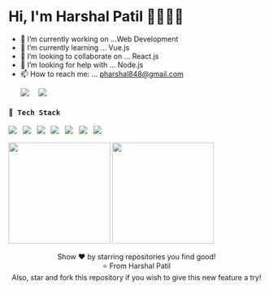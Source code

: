 # Hi, I'm Harshal Patil 👋👨🏻‍💻 
- 🔭 I’m currently working on ...Web Development
- 🌱 I’m currently learning ... Vue.js
- 👯 I’m looking to collaborate on ... React.js
- 🤔 I’m looking for help with ... Node.js
- 📫 How to reach me: ... pharshal848@gmail.com
  <p>
  <a href="www.linkedin.com/in/harshal-patil-dev848"><img src="https://img.shields.io/badge/linkedin-%230077B5.svg?&style=for-the-badge&logo=linkedin&logoColor=white" /></a>&nbsp;&nbsp;&nbsp;&nbsp;
    <a href="https://www.hackerrank.com/harshal848?hr_r=1"><img src="https://img.shields.io/badge/hackerrank-%230077B5.svg?&style=for-the-badge&logo=hackerrank&logoColor=white" /></a>
</p>
  <h4> 🔭<samp> Tech Stack</samp></h4>
  <p >
 <img src="https://img.shields.io/badge/html5%20-%23e34f26.svg?&style=for-the-badge&logo=html5&logoColor=white" />&nbsp;&nbsp;
 <img src="https://img.shields.io/badge/css3%20-%231572B6.svg?&style=for-the-badge&logo=css3&logoColor=white" />&nbsp;&nbsp;
 <img src="https://img.shields.io/badge/javascript%20-%23F7DF1E.svg?&style=for-the-badge&logo=javascript&logoColor=white" />&nbsp;&nbsp;
 <img src="https://img.shields.io/badge/Bootstrap%20-%23e34f26.svg?&style=for-the-badge&logo=bootstrap&logoColor=white" />&nbsp;&nbsp;
 <img src="https://img.shields.io/badge/php%20-%23F7DF1E.svg?&style=for-the-badge&logo=php&logoColor=white" />&nbsp;&nbsp;
 <img src="https://img.shields.io/badge/laravel%20-%23F7DF1E.svg?&style=for-the-badge&logo=laravel&logoColor=white" />&nbsp;&nbsp;
 <img src="https://img.shields.io/badge/Git%20-%23e34f26.svg?&style=for-the-badge&logo=git&logoColor=white" />&nbsp;&nbsp;

 </p>
  <p align='left'>
  <img src="https://github-readme-stats.vercel.app/api?username=harshal848&theme=dark&show_icons=true&count_private=true" height="200px" />
  <img src="https://github-readme-stats.vercel.app/api/top-langs/?username=harshal848&theme=tokyonight"  height="200px"/>
</P>
<p align = "center">
  Show ❤️ by starring repositories you find good! <br/>
⭐️ From Harshal Patil <br/>
Also, star and fork this repository if you wish to give this new feature a try! <br/>
</p>
